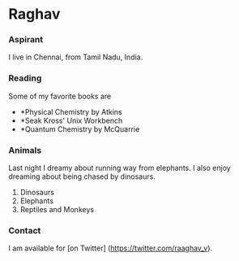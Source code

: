 # Raghav

### Aspirant

I live in Chennai, from Tamil Nadu, India. 

### Reading

Some of my favorite books are 

- *Physical Chemistry by Atkins
- *Seak Kross' Unix Workbench
- *Quantum Chemistry by McQuarrie

###  Animals

Last night I dreamy about running way from elephants. I also enjoy dreaming about being chased by dinosaurs.

1. Dinosaurs
2. Elephants
3. Reptiles and Monkeys

### Contact

I am available for [on Twitter] (https://twitter.com/raaghav_v).


